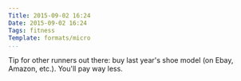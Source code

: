 ```yaml
---
Title: 2015-09-02 16:24
Date: 2015-09-02 16:24
Tags: fitness
Template: formats/micro
...
```


Tip for other runners out there: buy last year's shoe model (on Ebay, Amazon,
etc.). You'll pay way less.
